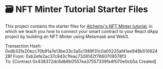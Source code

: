 # 🗃 NFT Minter Tutorial Starter Files

This project contains the starter files for [Alchemy's NFT Minter tutorial](https://docs.alchemyapi.io/alchemy/tutorials/nft-minter), in which we teach you how to connect your smart contract to your React dApp project by building an NFT Minter using Metamask and Web3.

 Transaction Hash:
            0xdb32fe20ecc70b91a7e13be33c3a5c1389f31c0a05225af41ee948b51062428f
        From:
            0xb2efe2ac37c9d3c1feac7328142f7860709578f3    
        To:
            [Contract 0x438372dc6db6b0557ea37557339fa4f070e0cb5a Created] 